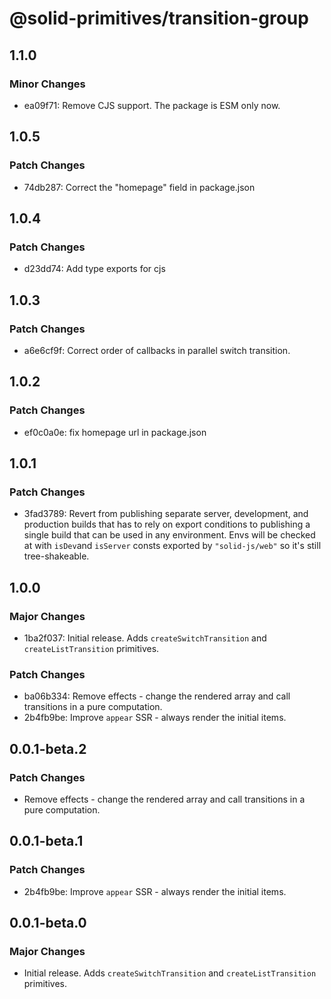 # @solid-primitives/transition-group

## 1.1.0

### Minor Changes

- ea09f71: Remove CJS support. The package is ESM only now.

## 1.0.5

### Patch Changes

- 74db287: Correct the "homepage" field in package.json

## 1.0.4

### Patch Changes

- d23dd74: Add type exports for cjs

## 1.0.3

### Patch Changes

- a6e6cf9f: Correct order of callbacks in parallel switch transition.

## 1.0.2

### Patch Changes

- ef0c0a0e: fix homepage url in package.json

## 1.0.1

### Patch Changes

- 3fad3789: Revert from publishing separate server, development, and production builds that has to rely on export conditions
  to publishing a single build that can be used in any environment.
  Envs will be checked at with `isDev`and `isServer` consts exported by `"solid-js/web"` so it's still tree-shakeable.

## 1.0.0

### Major Changes

- 1ba2f037: Initial release. Adds `createSwitchTransition` and `createListTransition` primitives.

### Patch Changes

- ba06b334: Remove effects - change the rendered array and call transitions in a pure computation.
- 2b4fb9be: Improve `appear` SSR - always render the initial items.

## 0.0.1-beta.2

### Patch Changes

- Remove effects - change the rendered array and call transitions in a pure computation.

## 0.0.1-beta.1

### Patch Changes

- 2b4fb9be: Improve `appear` SSR - always render the initial items.

## 0.0.1-beta.0

### Major Changes

- Initial release. Adds `createSwitchTransition` and `createListTransition` primitives.
